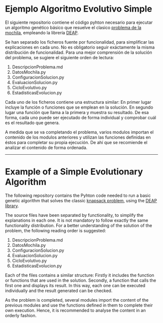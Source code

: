 # Ejemplo Algoritmo Evolutivo Simple

El siguiente repositorio contiene el código pyhton necesario para ejecutar un algoritmo genético básico que resuelve el clasico [problema de la mochila](https://es.wikipedia.org/wiki/Problema_de_la_mochila "Wikipedia"), empleando la librería [DEAP](https://github.com/DEAP/deap "DEAP GitHub").

Se han separado los ficheros fuente por funcionalidad, para simplificar las explicaciones en cada uno. No es obligatorio seguir exáctamente la misma distribución de funcionalidad.
Para una mejor comprensión de la solución del problema, se sugiere el siguiente orden de lectura:

1. DescripcionProblema.md
2. DatosMochila.py
4. ConfiguracionSolucion.py
5. EvaluacionSolucion.py
6. CicloEvolutivo.py
7. EstadisticasEvolucion.py

Cada uno de los ficheros contiene una estructura similar: En primer lugar incluye la función o funciones que se emplean en la solución. En segundo lugar una función que llama a la primera y muestra su resultado. De esa forma, cada uno puede ser ejecutado de forma individual y comprobar cuál es el resultado que genera. 

A medida que se va completando el problema, varios modulos importan el contenido de los modulos anteriores y utilizan las funciones definidas en éstos para completar su propia ejecución. De ahí que se recomiende el analizar el contenido de forma ordenada.

---

# Example of a Simple Evolutionary Algorithm

The following repository contains the Pyhton code needed to run a basic genetic algorithm that solves the classic [knapsack problem](https://en.wikipedia.org/wiki/Knapsack_problem "Wikipedia"), using the [DEAP library](https://github.com/DEAP/deap "DEAP GitHub").

The source files have been separated by functionality, to simplify the explanations in each one. It is not mandatory to follow exactly the same functionality distribution.
For a better understanding of the solution of the problem, the following reading order is suggested:

1. DescripcionProblema.md
2. DatosMochila.py
4. ConfiguracionSolucion.py
5. EvaluacionSolucion.py
6. CicloEvolutivo.py
7. EstadisticasEvolucion.py

Each of the files contains a similar structure: Firstly it includes the function or functions that are used in the solution. Secondly, a function that calls the first one and displays its result. In this way, each one can be executed individually and the result generated can be checked. 

As the problem is completed, several modules import the content of the previous modules and use the functions defined in them to complete their own execution. Hence, it is recommended to analyse the content in an orderly fashion.
